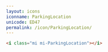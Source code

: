 ```yaml
---
layout: icons
iconname: ParkingLocation
unicode: ED47
permalink: /icon/ParkingLocation/
---
```


``` html
<i class="mi mi-ParkingLocation"></i>
```
